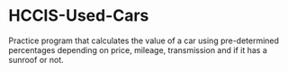 # HCCIS-Used-Cars
Practice program that calculates the value of a car using pre-determined percentages depending on price, mileage, transmission and if it has a sunroof or not.
